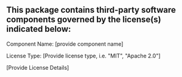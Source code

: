 This package contains third-party software components governed by the license(s) indicated below:
---------
Component Name: [provide component name]

License Type: [Provide license type, i.e. "MIT", "Apache 2.0"]

[Provide License Details]
